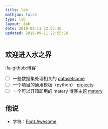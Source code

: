 ```yaml
---
title: lab
mathjax: false
type: lab
layout: lab
date: 2019-09-11 22:55:16
updated: 2019-09-11 22:55:16
---
```


## 欢迎进入水之界

:fa-github:博客：

- [ ] 一些数据集处理相关的 [datasetsome](https://dataloaderx.github.io/datasetsome/)
- [ ] 一个项目的通用模板（python） [projects](https://xinetzone.github.io/projects/)
- [ ] 一个可以开箱即用的 matery 博客主题 [matery](https://xinetzone.github.io/matery/)

## 他说

- 字符：[Font Awesome](https://fontawesome.com/icons)
